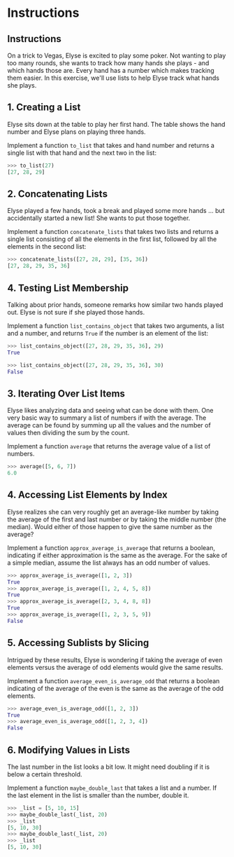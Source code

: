 # Instructions

## Instructions

On a trick to Vegas, Elyse is excited to play some poker. Not wanting to play too many rounds, she wants to track how many hands she plays - and which hands those are. Every hand has a number which makes tracking them easier. In this exercise, we'll use lists to help Elyse track what hands she plays.

## 1. Creating a List

Elyse sits down at the table to play her first hand. The table shows the hand number and Elyse plans on playing three hands.

Implement a function `to_list` that takes and hand number and returns a single list with that hand and the next two in the list:

```python
>>> to_list(27)
[27, 28, 29]
```

## 2. Concatenating Lists

Elyse played a few hands, took a break and played some more hands ... but accidentally started a new list! She wants to put those together.

Implement a function `concatenate_lists` that takes two lists and returns a single list consisting of all the elements in the first list, followed by all the elements in the second list:

```python
>>> concatenate_lists([27, 28, 29], [35, 36])
[27, 28, 29, 35, 36]
```

## 4. Testing List Membership

Talking about prior hands, someone remarks how similar two hands played out. Elyse is not sure if she played those hands.

Implement a function `list_contains_object` that takes two arguments, a list and a number, and returns `True` if the number is an element of the list:

```python
>>> list_contains_object([27, 28, 29, 35, 36], 29)
True

>>> list_contains_object([27, 28, 29, 35, 36], 30)
False
```

## 3. Iterating Over List Items

Elyse likes analyzing data and seeing what can be done with them. One very basic way to summary a list of numbers if with the average. The average can be found by summing up all the values and the number of values then dividing the sum by the count.

Implement a function `average` that returns the average value of a list of numbers.

```python
>>> average([5, 6, 7])
6.0
```

## 4. Accessing List Elements by Index

Elyse realizes she can very roughly get an average-like number by taking the average of the first and last number or by taking the middle number (the median). Would either of those happen to give the same number as the average?

Implement a function `approx_average_is_average` that returns a boolean, indicating if either approximation is the same as the average. For the sake of a simple median, assume the list always has an odd number of values.

```python
>>> approx_average_is_average([1, 2, 3])
True
>>> approx_average_is_average([1, 2, 4, 5, 8])
True
>>> approx_average_is_average([2, 3, 4, 8, 8])
True
>>> approx_average_is_average([1, 2, 3, 5, 9])
False
```

## 5. Accessing Sublists by Slicing

Intrigued by these results, Elyse is wondering if taking the average of even elements versus the average of odd elements would give the same results.

Implement a function `average_even_is_average_odd` that returns a boolean indicating of the average of the even is the same as the average of the odd elements.

```python
>>> average_even_is_average_odd([1, 2, 3])
True
>>> average_even_is_average_odd([1, 2, 3, 4])
False
```

## 6. Modifying Values in Lists

The last number in the list looks a bit low. It might need doubling if it is below a certain threshold.

Implement a function `maybe_double_last` that takes a list and a number. If the last element in the list is smaller than the number, double it.

```python
>>> _list = [5, 10, 15]
>>> maybe_double_last(_list, 20)
>>> _list
[5, 10, 30]
>>> maybe_double_last(_list, 20)
>>> _list
[5, 10, 30]
```
